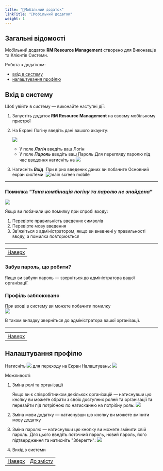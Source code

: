 ```yaml
---
title: "📱Мобільний додаток"
linkTitle: "📱Мобільний додаток"
weight: 1
---
```

## Загальні відомості

Мобільний додаток **RM Resource Management** створено для Виконавців та Клієнтів Системи.

Робота з додатком:
- [вхід в систему](#вхід-в-систему)
- [налаштування профілю](#налаштування-профілю)

## Вхід в систему

Щоб увійти в систему &mdash; виконайте наступні дії:  

1. Запустіть додаток **RM Resource Management** на своєму мобільному пристрої 

2. На Екрані Логіну введіть дані вашого акаунту:  

    ![](https://i.imgur.com/uAPxMyc.png)

   * У поле ***Логін*** введіть ваш Логін
   * У поле ***Пароль*** введіть ваш Пароль
Для перегляду паролю під час введення натисніть на ![](https://i.imgur.com/9FFKYJl.png)

1. Натисніть ***Вхід***. При вірно введених даних ви побачите Основний екран системи:
   ![main screen mobile]()
___

### Помилка *"Така комбінація логіну та паролю не знайдена"*   

![](https://i.imgur.com/DlFs6J7.png)

Якщо ви побачили цю помилку при спробі входу:

1. Перевірте правильність введених символів
2. Перевірте мову введення
3. Зв'яжіться з адміністратором, якщо ви вневнені у правильності вводу, а помилка повторюється
___  
| |
|-|
| [Наверх](#загальні-відомості)| 

### Забув пароль, що робити?

Якщо ви забули пароль &mdash; зверніться до адміністратора вашої організації.

### Профіль заблоковано

При вході в систему ви можете побачити помилку  
![](https://i.imgur.com/YzNaqB9.png)

В таком випадку зверніться до адміністратора вашої організації.
___
| |
|-|
| [Наверх](#загальні-відомості)| 

## Налаштування профілю

Натисніть ![](https://i.imgur.com/49adQLi.png) для переходу на Екран Налаштувань:
![](https://i.imgur.com/A8PLrjX.png)

Можливості:
1. Зміна ролі та організації
   
   Якщо ви є співробітником декількох організацій &mdash; натиснувши цю кнопку ви можете обрати з своїх доступних ролей та організації та перезайти під потрібною по натисканню на потрібну роль:
   ![](https://i.imgur.com/axzmokj.png)

2. Зміна мови додатку &mdash; натиснувши цю кнопку ви можете змінити мову додатку
3. Зміна паролю &mdash; натиснувши цю кнопку ви можете змінити свій пароль. Для цього введіть поточний пароль, новий пароль, його підтвердження та натисніть "Зберегти":
    ![](https://i.imgur.com/YJQxHSt.png)
4. Вихід з системи

| | |
|-|-|
| [Наверх](#загальні-відомості) | [До змісту](/home) |